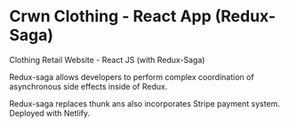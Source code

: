 # Crwn Clothing - React App (Redux-Saga)
 Clothing Retail Website - React JS (with Redux-Saga)

Redux-saga allows developers to perform complex coordination of asynchronous side effects inside of Redux.

Redux-saga replaces thunk ans also incorporates Stripe payment system.
Deployed with Netlify.
